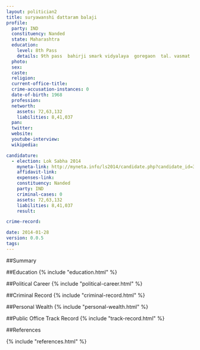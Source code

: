 ```yaml
---
layout: politician2
title: suryawanshi dattaram balaji
profile: 
  party: IND
  constituency: Nanded
  state: Maharashtra
  education: 
    level: 8th Pass
    details: 9th pass  bahirji smark vidyalaya  goregaon  tal. vasmat  dist. hingoli  year 1981
  photo: 
  sex: 
  caste: 
  religion: 
  current-office-title: 
  crime-accusation-instances: 0
  date-of-birth: 1968
  profession: 
  networth: 
    assets: 72,63,132
    liabilities: 8,41,037
  pan: 
  twitter: 
  website: 
  youtube-interview: 
  wikipedia: 

candidature: 
  - election: Lok Sabha 2014
    myneta-link: http://myneta.info/ls2014/candidate.php?candidate_id=3309
    affidavit-link: 
    expenses-link: 
    constituency: Nanded 
    party: IND
    criminal-cases: 0
    assets: 72,63,132
    liabilities: 8,41,037
    result:  

crime-record: 

date: 2014-01-28
version: 0.0.5
tags: 
---
```

##Summary


##Education
{% include "education.html" %}


##Political Career
{% include "political-career.html" %}


##Criminal Record
{% include "criminal-record.html" %}


##Personal Wealth
{% include "personal-wealth.html" %}


##Public Office Track Record
{% include "track-record.html" %}


##References


{% include "references.html" %}